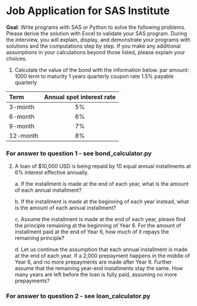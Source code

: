 # Job Application for SAS Institute

**Goal**: Write programs with SAS or Python to solve the following problems. Please derive the solution with Excel to validate your SAS program. During the interview, you will explain, display, and demonstrate your programs with solutions and the computations step by step. If you make any additional assumptions in your calculations beyond those listed, please explain your choices.


1. Calculate the value of the bond with the information below.
par amount: 1000
term to maturity 1 years
quarterly coupon rate 1.5% payable quarterly
<div align="center">

| Term	         | Annual spot interest rate |
|:--------------|:-------------------------:|
| 3-month       |            5%             |
| 6-month       |            	6%            |
| 9-month	      |            7%             |
| 12-month      |            8%             |

</div>

### For answer to question 1 - see bond_calculator.py

2. A loan of $10,000 USD is being repaid by 10 equal annual installments at 6% interest effective annually.

    a. If the installment is made at the end of each year, what is the amount of each annual installment?

    b. If the installment is made at the beginning of each year instead, what is the amount of each annual installment?

    c. Assume the installment is made at the end of each year, please find the principle remaining at the beginning of Year 6. For the amount of installment paid at the end of Year 6, how much of it repays the remaining principle?

    d. Let us continue the assumption that each annual installment is made at the end of each year. If a 2,000 prepayment happens in the middle of Year 6, and no more prepayments are made after Year 6. Further assume that the remaining year-end installments stay the same. How many years are left before the loan is fully paid, assuming no more prepayments?

### For answer to question 2 - see loan_calculator.py
